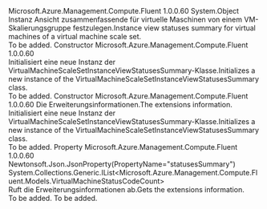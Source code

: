 <Type Name="VirtualMachineScaleSetInstanceViewStatusesSummary" FullName="Microsoft.Azure.Management.Compute.Fluent.Models.VirtualMachineScaleSetInstanceViewStatusesSummary">
  <TypeSignature Language="C#" Value="public class VirtualMachineScaleSetInstanceViewStatusesSummary" />
  <TypeSignature Language="ILAsm" Value=".class public auto ansi beforefieldinit VirtualMachineScaleSetInstanceViewStatusesSummary extends System.Object" />
  <TypeSignature Language="DocId" Value="T:Microsoft.Azure.Management.Compute.Fluent.Models.VirtualMachineScaleSetInstanceViewStatusesSummary" />
  <TypeSignature Language="VB.NET" Value="Public Class VirtualMachineScaleSetInstanceViewStatusesSummary" />
  <TypeSignature Language="F#" Value="type VirtualMachineScaleSetInstanceViewStatusesSummary = class" />
  <AssemblyInfo>
    <AssemblyName>Microsoft.Azure.Management.Compute.Fluent</AssemblyName>
    <AssemblyVersion>1.0.0.60</AssemblyVersion>
  </AssemblyInfo>
  <Base>
    <BaseTypeName>System.Object</BaseTypeName>
  </Base>
  <Interfaces />
  <Docs>
    <summary>
            <span data-ttu-id="1829f-101">Instanz Ansicht zusammenfassende für virtuelle Maschinen von einem VM-Skalierungsgruppe festzulegen.</span><span class="sxs-lookup"><span data-stu-id="1829f-101">Instance view statuses summary for virtual machines of a virtual machine scale set.</span></span>
            </summary>
    <remarks>To be added.</remarks>
  </Docs>
  <Members>
    <Member MemberName=".ctor">
      <MemberSignature Language="C#" Value="public VirtualMachineScaleSetInstanceViewStatusesSummary ();" />
      <MemberSignature Language="ILAsm" Value=".method public hidebysig specialname rtspecialname instance void .ctor() cil managed" />
      <MemberSignature Language="DocId" Value="M:Microsoft.Azure.Management.Compute.Fluent.Models.VirtualMachineScaleSetInstanceViewStatusesSummary.#ctor" />
      <MemberSignature Language="VB.NET" Value="Public Sub New ()" />
      <MemberType>Constructor</MemberType>
      <AssemblyInfo>
        <AssemblyName>Microsoft.Azure.Management.Compute.Fluent</AssemblyName>
        <AssemblyVersion>1.0.0.60</AssemblyVersion>
      </AssemblyInfo>
      <Parameters />
      <Docs>
        <summary>
            <span data-ttu-id="1829f-102">Initialisiert eine neue Instanz der VirtualMachineScaleSetInstanceViewStatusesSummary-Klasse.</span><span class="sxs-lookup"><span data-stu-id="1829f-102">Initializes a new instance of the VirtualMachineScaleSetInstanceViewStatusesSummary class.</span></span>
            </summary>
        <remarks>To be added.</remarks>
      </Docs>
    </Member>
    <Member MemberName=".ctor">
      <MemberSignature Language="C#" Value="public VirtualMachineScaleSetInstanceViewStatusesSummary (System.Collections.Generic.IList&lt;Microsoft.Azure.Management.Compute.Fluent.Models.VirtualMachineStatusCodeCount&gt; statusesSummary = null);" />
      <MemberSignature Language="ILAsm" Value=".method public hidebysig specialname rtspecialname instance void .ctor(class System.Collections.Generic.IList`1&lt;class Microsoft.Azure.Management.Compute.Fluent.Models.VirtualMachineStatusCodeCount&gt; statusesSummary) cil managed" />
      <MemberSignature Language="DocId" Value="M:Microsoft.Azure.Management.Compute.Fluent.Models.VirtualMachineScaleSetInstanceViewStatusesSummary.#ctor(System.Collections.Generic.IList{Microsoft.Azure.Management.Compute.Fluent.Models.VirtualMachineStatusCodeCount})" />
      <MemberSignature Language="VB.NET" Value="Public Sub New (Optional statusesSummary As IList(Of VirtualMachineStatusCodeCount) = null)" />
      <MemberSignature Language="F#" Value="new Microsoft.Azure.Management.Compute.Fluent.Models.VirtualMachineScaleSetInstanceViewStatusesSummary : System.Collections.Generic.IList&lt;Microsoft.Azure.Management.Compute.Fluent.Models.VirtualMachineStatusCodeCount&gt; -&gt; Microsoft.Azure.Management.Compute.Fluent.Models.VirtualMachineScaleSetInstanceViewStatusesSummary" Usage="new Microsoft.Azure.Management.Compute.Fluent.Models.VirtualMachineScaleSetInstanceViewStatusesSummary statusesSummary" />
      <MemberType>Constructor</MemberType>
      <AssemblyInfo>
        <AssemblyName>Microsoft.Azure.Management.Compute.Fluent</AssemblyName>
        <AssemblyVersion>1.0.0.60</AssemblyVersion>
      </AssemblyInfo>
      <Parameters>
        <Parameter Name="statusesSummary" Type="System.Collections.Generic.IList&lt;Microsoft.Azure.Management.Compute.Fluent.Models.VirtualMachineStatusCodeCount&gt;" />
      </Parameters>
      <Docs>
        <param name="statusesSummary"><span data-ttu-id="1829f-103">Die Erweiterungsinformationen.</span><span class="sxs-lookup"><span data-stu-id="1829f-103">The extensions information.</span></span></param>
        <summary>
            <span data-ttu-id="1829f-104">Initialisiert eine neue Instanz der VirtualMachineScaleSetInstanceViewStatusesSummary-Klasse.</span><span class="sxs-lookup"><span data-stu-id="1829f-104">Initializes a new instance of the VirtualMachineScaleSetInstanceViewStatusesSummary class.</span></span>
            </summary>
        <remarks>To be added.</remarks>
      </Docs>
    </Member>
    <Member MemberName="StatusesSummary">
      <MemberSignature Language="C#" Value="public System.Collections.Generic.IList&lt;Microsoft.Azure.Management.Compute.Fluent.Models.VirtualMachineStatusCodeCount&gt; StatusesSummary { get; }" />
      <MemberSignature Language="ILAsm" Value=".property instance class System.Collections.Generic.IList`1&lt;class Microsoft.Azure.Management.Compute.Fluent.Models.VirtualMachineStatusCodeCount&gt; StatusesSummary" />
      <MemberSignature Language="DocId" Value="P:Microsoft.Azure.Management.Compute.Fluent.Models.VirtualMachineScaleSetInstanceViewStatusesSummary.StatusesSummary" />
      <MemberSignature Language="VB.NET" Value="Public ReadOnly Property StatusesSummary As IList(Of VirtualMachineStatusCodeCount)" />
      <MemberSignature Language="F#" Value="member this.StatusesSummary : System.Collections.Generic.IList&lt;Microsoft.Azure.Management.Compute.Fluent.Models.VirtualMachineStatusCodeCount&gt;" Usage="Microsoft.Azure.Management.Compute.Fluent.Models.VirtualMachineScaleSetInstanceViewStatusesSummary.StatusesSummary" />
      <MemberType>Property</MemberType>
      <AssemblyInfo>
        <AssemblyName>Microsoft.Azure.Management.Compute.Fluent</AssemblyName>
        <AssemblyVersion>1.0.0.60</AssemblyVersion>
      </AssemblyInfo>
      <Attributes>
        <Attribute>
          <AttributeName>Newtonsoft.Json.JsonProperty(PropertyName="statusesSummary")</AttributeName>
        </Attribute>
      </Attributes>
      <ReturnValue>
        <ReturnType>System.Collections.Generic.IList&lt;Microsoft.Azure.Management.Compute.Fluent.Models.VirtualMachineStatusCodeCount&gt;</ReturnType>
      </ReturnValue>
      <Docs>
        <summary>
            <span data-ttu-id="1829f-105">Ruft die Erweiterungsinformationen ab.</span><span class="sxs-lookup"><span data-stu-id="1829f-105">Gets the extensions information.</span></span>
            </summary>
        <value>To be added.</value>
        <remarks>To be added.</remarks>
      </Docs>
    </Member>
  </Members>
</Type>
